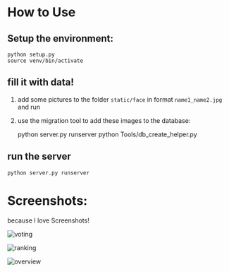 # How to Use

## Setup the environment:

    python setup.py
    source venv/bin/activate


## fill it with data!

1) add some pictures to the folder `static/face` in format `name1_name2.jpg` and run

2) use the migration tool to add these images to the database:

    python server.py runserver
    python Tools/db_create_helper.py

## run the server

    python server.py runserver


# Screenshots:

because I love Screenshots!

![voting](http://gerneth.info/files/facemash_img/voting.PNG)

![ranking](http://gerneth.info/files/facemash_img/ranking.PNG)

![overview](http://gerneth.info/files/facemash_img/overview.PNG)

